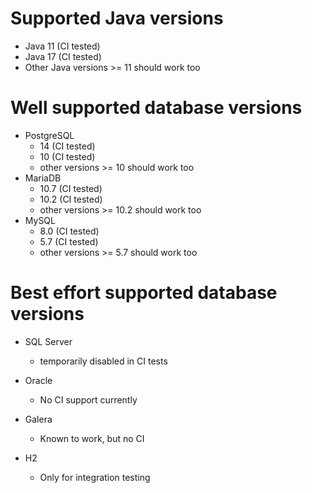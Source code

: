 # Supported Java versions

* Java 11 (CI tested)
* Java 17 (CI tested)
* Other Java versions >= 11 should work too

# Well supported database versions

* PostgreSQL
  * 14 (CI tested)
  * 10 (CI tested)
  * other versions >= 10 should work too
* MariaDB
  * 10.7 (CI tested)
  * 10.2 (CI tested)
  * other versions >= 10.2 should work too
* MySQL
  * 8.0 (CI tested)
  * 5.7 (CI tested)
  * other versions >= 5.7 should work too

# Best effort supported database versions

* SQL Server
  * temporarily disabled in CI tests

* Oracle
  * No CI support currently

* Galera
  * Known to work, but no CI

* H2
  * Only for integration testing

